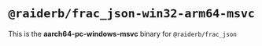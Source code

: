 # `@raiderb/frac_json-win32-arm64-msvc`

This is the **aarch64-pc-windows-msvc** binary for `@raiderb/frac_json`
